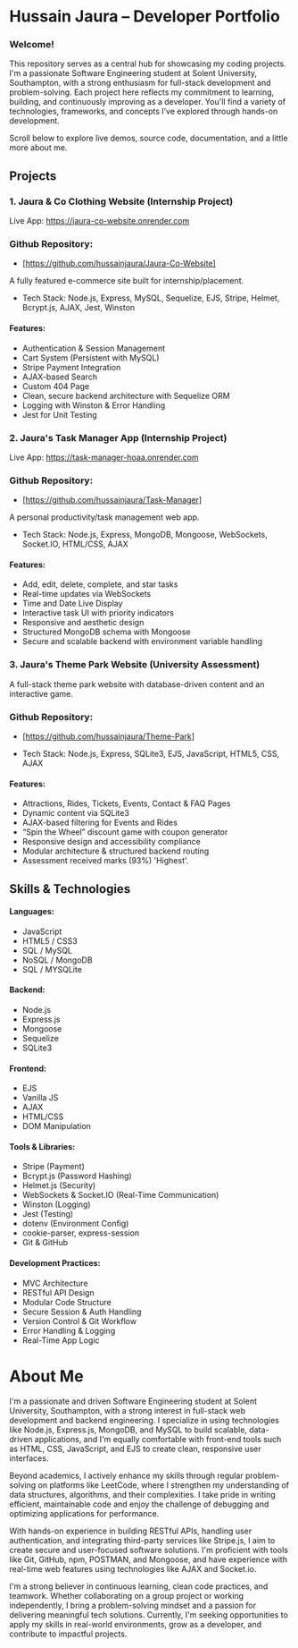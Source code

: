 # Hussain Jaura – Developer Portfolio
### Welcome!
This repository serves as a central hub for showcasing my coding projects. I'm a passionate Software Engineering student at Solent University, Southampton, with a strong enthusiasm for full-stack development and problem-solving. Each project here reflects my commitment to learning, building, and continuously improving as a developer. You'll find a variety of technologies, frameworks, and concepts I’ve explored through hands-on development.

Scroll below to explore live demos, source code, documentation, and a little more about me.

## Projects
### 1. Jaura & Co Clothing Website (Internship Project)
Live App: https://jaura-co-website.onrender.com

### Github Repository:
- [https://github.com/hussainjaura/Jaura-Co-Website]

A fully featured e-commerce site built for internship/placement.

- Tech Stack: Node.js, Express, MySQL, Sequelize, EJS, Stripe, Helmet, Bcrypt.js, AJAX, Jest, Winston

#### Features:
- Authentication & Session Management
- Cart System (Persistent with MySQL)
- Stripe Payment Integration
- AJAX-based Search
- Custom 404 Page
- Clean, secure backend architecture with Sequelize ORM
- Logging with Winston & Error Handling
- Jest for Unit Testing

### 2. Jaura's Task Manager App (Internship Project)
Live App: https://task-manager-hoaa.onrender.com

### Github Repository:
- [https://github.com/hussainjaura/Task-Manager]

A personal productivity/task management web app.

- Tech Stack: Node.js, Express, MongoDB, Mongoose, WebSockets, Socket.IO, HTML/CSS, AJAX

#### Features:
- Add, edit, delete, complete, and star tasks
- Real-time updates via WebSockets
- Time and Date Live Display
- Interactive task UI with priority indicators
- Responsive and aesthetic design
- Structured MongoDB schema with Mongoose
- Secure and scalable backend with environment variable handling

### 3. Jaura's Theme Park Website (University Assessment)
A full-stack theme park website with database-driven content and an interactive game.

### Github Repository:
- [https://github.com/hussainjaura/Theme-Park]

- Tech Stack: Node.js, Express, SQLite3, EJS, JavaScript, HTML5, CSS, AJAX

#### Features:
- Attractions, Rides, Tickets, Events, Contact & FAQ Pages
- Dynamic content via SQLite3
- AJAX-based filtering for Events and Rides
- “Spin the Wheel” discount game with coupon generator
- Responsive design and accessibility compliance
- Modular architecture & structured backend routing
- Assessment received marks (93%) 'Highest'.

## Skills & Technologies
#### Languages:
- JavaScript
- HTML5 / CSS3
- SQL / MySQL
- NoSQL / MongoDB
- SQL / MYSQLite

#### Backend:
- Node.js
- Express.js
- Mongoose
- Sequelize
- SQLite3

#### Frontend:
- EJS
- Vanilla JS
- AJAX
- HTML/CSS
- DOM Manipulation

#### Tools & Libraries:
- Stripe (Payment)
- Bcrypt.js (Password Hashing)
- Helmet.js (Security)
- WebSockets & Socket.IO (Real-Time Communication)
- Winston (Logging)
- Jest (Testing)
- dotenv (Environment Config)
- cookie-parser, express-session
- Git & GitHub

#### Development Practices:
- MVC Architecture
- RESTful API Design
- Modular Code Structure
- Secure Session & Auth Handling
- Version Control & Git Workflow
- Error Handling & Logging
- Real-Time App Logic

# About Me
I'm a passionate and driven Software Engineering student at Solent University, Southampton, with a strong interest in full-stack web development and backend engineering. I specialize in using technologies like Node.js, Express.js, MongoDB, and MySQL to build scalable, data-driven applications, and I'm equally comfortable with front-end tools such as HTML, CSS, JavaScript, and EJS to create clean, responsive user interfaces.

Beyond academics, I actively enhance my skills through regular problem-solving on platforms like LeetCode, where I strengthen my understanding of data structures, algorithms, and their complexities. I take pride in writing efficient, maintainable code and enjoy the challenge of debugging and optimizing applications for performance.

With hands-on experience in building RESTful APIs, handling user authentication, and integrating third-party services like Stripe.js, I aim to create secure and user-focused software solutions. I'm proficient with tools like Git, GitHub, npm, POSTMAN, and Mongoose, and have experience with real-time web features using technologies like AJAX and Socket.io.

I'm a strong believer in continuous learning, clean code practices, and teamwork. Whether collaborating on a group project or working independently, I bring a problem-solving mindset and a passion for delivering meaningful tech solutions. Currently, I'm seeking opportunities to apply my skills in real-world environments, grow as a developer, and contribute to impactful projects.



